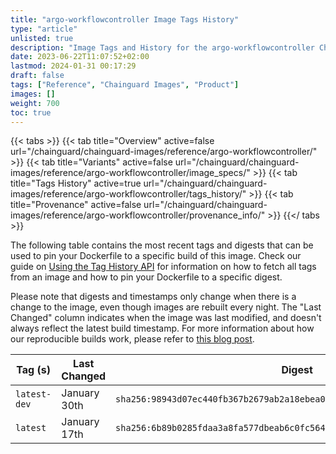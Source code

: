 ```yaml
---
title: "argo-workflowcontroller Image Tags History"
type: "article"
unlisted: true
description: "Image Tags and History for the argo-workflowcontroller Chainguard Image"
date: 2023-06-22T11:07:52+02:00
lastmod: 2024-01-31 00:17:29
draft: false
tags: ["Reference", "Chainguard Images", "Product"]
images: []
weight: 700
toc: true
---
```


{{< tabs >}}
{{< tab title="Overview" active=false url="/chainguard/chainguard-images/reference/argo-workflowcontroller/" >}}
{{< tab title="Variants" active=false url="/chainguard/chainguard-images/reference/argo-workflowcontroller/image_specs/" >}}
{{< tab title="Tags History" active=true url="/chainguard/chainguard-images/reference/argo-workflowcontroller/tags_history/" >}}
{{< tab title="Provenance" active=false url="/chainguard/chainguard-images/reference/argo-workflowcontroller/provenance_info/" >}}
{{</ tabs >}}

The following table contains the most recent tags and digests that can be used to pin your Dockerfile to a specific build of this image. Check our guide on [Using the Tag History API](/chainguard/chainguard-images/using-the-tag-history-api/) for information on how to fetch all tags from an image and how to pin your Dockerfile to a specific digest.

Please note that digests and timestamps only change when there is a change to the image, even though images are rebuilt every night. The "Last Changed" column indicates when the image was last modified, and doesn't always reflect the latest build timestamp. For more information about how our reproducible builds work, please refer to [this blog post](https://www.chainguard.dev/unchained/reproducing-chainguards-reproducible-image-builds).

| Tag (s)       | Last Changed | Digest                                                                    |
|---------------|--------------|---------------------------------------------------------------------------|
|  `latest-dev` | January 30th | `sha256:98943d07ec440fb367b2679ab2a18ebea0dc085950e6b1fa87c868ab72f0e9f2` |
|  `latest`     | January 17th | `sha256:6b89b0285fdaa3a8fa577dbeab6c0fc5646c6a73b99f243accde771a24b63d63` |

